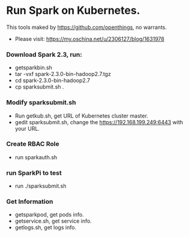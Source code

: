 # Run Spark on Kubernetes.

This tools maked by https://github.com/openthings, no warrants.

- Please visit: https://my.oschina.net/u/2306127/blog/1631978

### Download Spark 2.3, run: 

- getsparkbin.sh
- tar -vxf spark-2.3.0-bin-hadoop2.7.tgz
- cd spark-2.3.0-bin-hadoop2.7
- cp sparksubmit.sh .

### Modify sparksubmit.sh

- Run getkub.sh, get URL of Kubernetes cluster master.
- gedit sparksubmit.sh, change the https://192.168.199.249:6443 with your URL.

### Create RBAC Role

- run sparkauth.sh

### run SparkPi to test

- run ./sparksubmit.sh

### Get Information

- getsparkpod, get pods info.
- getservice.sh, get service info.
- getlogs.sh, get logs info.

